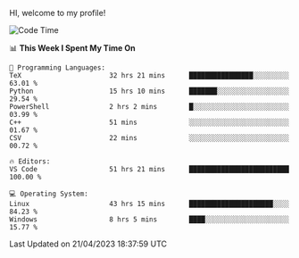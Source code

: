 HI, welcome to my profile!
<!--START_SECTION:waka-->
![Code Time](http://img.shields.io/badge/Code%20Time-769%20hrs%204%20mins-blue)

📊 **This Week I Spent My Time On** 

```text
💬 Programming Languages: 
TeX                      32 hrs 21 mins      ████████████████░░░░░░░░░   63.01 % 
Python                   15 hrs 10 mins      ███████░░░░░░░░░░░░░░░░░░   29.54 % 
PowerShell               2 hrs 2 mins        █░░░░░░░░░░░░░░░░░░░░░░░░   03.99 % 
C++                      51 mins             ░░░░░░░░░░░░░░░░░░░░░░░░░   01.67 % 
CSV                      22 mins             ░░░░░░░░░░░░░░░░░░░░░░░░░   00.72 % 

🔥 Editors: 
VS Code                  51 hrs 21 mins      █████████████████████████   100.00 % 

💻 Operating System: 
Linux                    43 hrs 15 mins      █████████████████████░░░░   84.23 % 
Windows                  8 hrs 5 mins        ████░░░░░░░░░░░░░░░░░░░░░   15.77 % 
```


 Last Updated on 21/04/2023 18:37:59 UTC
<!--END_SECTION:waka-->
